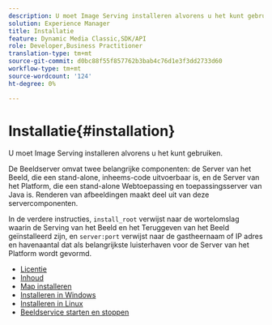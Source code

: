 ```yaml
---
description: U moet Image Serving installeren alvorens u het kunt gebruiken.
solution: Experience Manager
title: Installatie
feature: Dynamic Media Classic,SDK/API
role: Developer,Business Practitioner
translation-type: tm+mt
source-git-commit: d0bc88f55f857762b3bab4c76d1e3f3dd2733d60
workflow-type: tm+mt
source-wordcount: '124'
ht-degree: 0%

---
```



# Installatie{#installation}

U moet Image Serving installeren alvorens u het kunt gebruiken.

De Beeldserver omvat twee belangrijke componenten: de Server van het Beeld, die een stand-alone, inheems-code uitvoerbaar is, en de Server van het Platform, die een stand-alone Webtoepassing en toepassingsserver van Java is. Renderen van afbeeldingen maakt deel uit van deze servercomponenten.

In de verdere instructies, `install_root` verwijst naar de wortelomslag waarin de Serving van het Beeld en het Teruggeven van het Beeld geïnstalleerd zijn, en `server:port` verwijst naar de gastheernaam of IP adres en havenaantal dat als belangrijkste luisterhaven voor de Server van het Platform wordt gevormd.

* [Licentie](c-licensing.md)
* [Inhoud](c-contents.md)
* [Map installeren](c-install-folder.md)
* [Installeren in Windows](t-installing-on-windows/t-installing-on-windows.md)
* [Installeren in Linux](c-installing-linux/c-installing-linux.md)
* [Beeldservice starten en stoppen](t-starting-and-stopping/t-starting-and-stopping.md)
